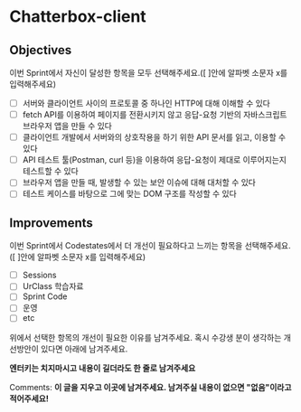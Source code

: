 # Chatterbox-client

## Objectives

이번 Sprint에서 자신이 달성한 항목을 모두 선택해주세요.([ ]안에 알파벳 소문자 x를 입력해주세요)

- [ ] 서버와 클라이언트 사이의 프로토콜 중 하나인 HTTP에 대해 이해할 수 있다
- [ ] fetch API를 이용하여 페이지를 전환시키지 않고 응답-요청 기반의 자바스크립트 브라우저 앱을 만들 수 있다
- [ ] 클라이언트 개발에서 서버와의 상호작용을 하기 위한 API 문서를 읽고, 이용할 수 있다
- [ ] API 테스트 툴(Postman, curl 등)을 이용하여 응답-요청이 제대로 이루어지는지 테스트할 수 있다
- [ ] 브라우저 앱을 만들 때, 발생할 수 있는 보안 이슈에 대해 대처할 수 있다
- [ ] 테스트 케이스를 바탕으로 그에 맞는 DOM 구조를 작성할 수 있다

## Improvements

이번 Sprint에서 Codestates에서 더 개선이 필요하다고 느끼는 항목을 선택해주세요.([ ]안에 알파벳 소문자 x를 입력해주세요)

- [ ] Sessions
- [ ] UrClass 학습자료
- [ ] Sprint Code
- [ ] 운영
- [ ] etc

위에서 선택한 항목의 개선이 필요한 이유를 남겨주세요. 혹시 수강생 분이 생각하는 개선방안이 있다면 아래에 남겨주세요.

**엔터키는 치지마시고 내용이 길더라도 한 줄로 남겨주세요**

Comments: **이 글을 지우고 이곳에 남겨주세요. 남겨주실 내용이 없으면 "없음"이라고 적어주세요!**
